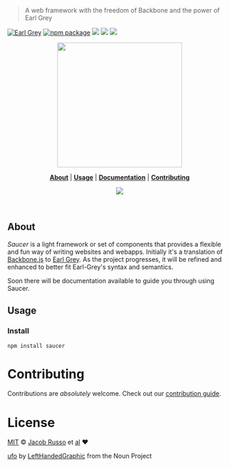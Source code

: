> A web framework with the freedom of Backbone and the power of Earl Grey

[![Earl Grey][earl-grey-badge]][earl-grey-link]
[![npm package][npm-ver-link]][github-releases]
[![][dl-badge]][npm-pkg-link]
[![][travis-logo]][travis]
![][mit-badge]


<p align="center">
  <a href="http://github.com/madcapjake/byke">
    <img width=280px  src="https://raw.githubusercontent.com/saucereg/saucer/master/assets/saucer.png"
  </a>
</p>

<p align="center">
  <b><a href="#about">About</a></b>
  |
  <b><a href="#usage">Usage</a></b>
  |
  <b><a href="/docs/README.md">Documentation</a></b>
  |
  <b><a href="#contributing">Contributing</a></b>

  <p align="center">
    <a href="https://gitter.im/saucereg/saucer?utm_source=badge&utm_medium=badge&utm_campaign=pr-badge&utm_content=badge">
      <img src="https://badges.gitter.im/Join%20Chat.svg">
    </a>
  </p>
</p>

<br>

## About

_Saucer_ is a light framework or set of components that provides a flexible and fun way of writing websites and webapps.  Initially it's a translation of [Backbone.js](http://backbonejs.org/) to [Earl Grey][earl-grey-link].  As the project progresses, it will be refined and enhanced to better fit Earl-Grey's syntax and semantics.

Soon there will be documentation available to guide you through using Saucer.

## Usage
### Install

```
npm install saucer
```

# Contributing

Contributions are _absolutely_ welcome. Check out our [contribution guide](/CONTRIBUTING.md).

# License

[MIT](http://opensource.org/licenses/MIT) © [Jacob Russo][Author] et [al][contributors]
:heart:

[ufo](https://thenounproject.com/term/flying-saucer/23930/) by [LeftHandedGraphic](https://thenounproject.com/lefthandedgraphic/) from the Noun Project

[author]: http://madcapjake.com
[earl-grey-badge]: https://img.shields.io/badge/Earl-Grey-lightgrey.svg?style=flat-square
[earl-grey-link]:  https://breuleux.github.io/earl-grey/
[mit-badge]: https://img.shields.io/badge/license-MIT-444444.svg?style=flat-square
[github-releases]: https://github.com/saucereg/saucer/releases
[npm-pkg-link]: https://www.npmjs.org/package/earlgrey-saucer
[npm-ver-link]: https://img.shields.io/npm/v/earlgrey-saucer.svg?style=flat-square
[dl-badge]: http://img.shields.io/npm/dm/earlgrey-saucer.svg?style=flat-square
[travis-logo]: http://img.shields.io/travis/saucereg/saucer.svg?style=flat-square
[travis]: https://travis-ci.org/saucereg/saucer
[contributors]: https://github.com/saucereg/saucer/graphs/contributors
